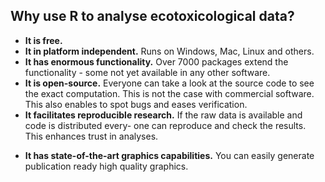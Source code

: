 

## Why use R to analyse ecotoxicological data?

* **It is free.**
* **It in platform independent.** Runs on Windows, Mac, Linux and others.
* **It has enormous functionality.** Over 7000 packages extend the functionality - 
some  not yet available in any other software.
* **It is open-source.** Everyone can take a look at the source code to see the exact computation.
This is not the case with commercial software. This also enables to spot bugs and eases verification.
* **It facilitates reproducible research.** If the raw data is available and code is distributed every-
one can reproduce and check the results. This enhances trust in analyses.
+ **It has state-of-the-art graphics capabilities.** You can easily generate publication ready high quality graphics.
